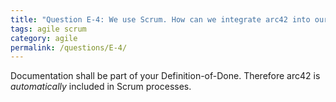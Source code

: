 ```yaml
---
title: "Question E-4: We use Scrum. How can we integrate arc42 into our sprints?"
tags: agile scrum
category: agile
permalink: /questions/E-4/
---
```



Documentation shall be part of your Definition-of-Done. Therefore arc42 is _automatically_ included in Scrum processes.
